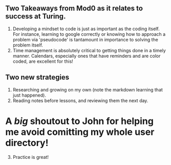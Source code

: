 ## Two Takeaways from Mod0 as it relates to success at Turing.
1. Developing a mindset to code is just as important as the coding itself. For instance, learning to google correctly or knowing how to approach a problem via 'pseudocode' is tantamount in importance to solving the problem itself.
2. Time management is absolutely critical to getting things done in a timely manner. Calendars, especially ones that have reminders and are color coded, are excellent for this!

## Two new strategies
1. Researching and growing on my own (note the markdown learning that just happened).
2. Reading notes before lessons, and reviewing them the next day.

# A *big* shoutout to John for helping me avoid comitting my whole user directory!


3. Practice is great! 
